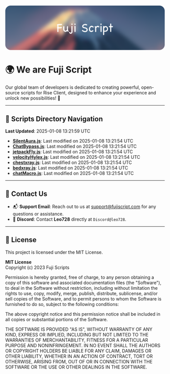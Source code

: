 ![Banner](.github/b.webp)

# 🌍 **We are Fuji Script**

Our global team of developers is dedicated to creating powerful, open-source scripts for Rise Client, designed to enhance your experience and unlock new possibilities! 🌟

---
<!-- SCRIPTS_NAVIGATION_START -->
## 📂 **Scripts Directory Navigation**

**Last Updated**: 2025-01-08 13:21:59 UTC

- **[SilentAura.js](scripts/SilentAura.js)**: Last modified on 2025-01-08 13:21:54 UTC
- **[ChatBypass.js](scripts/ChatBypass.js)**: Last modified on 2025-01-08 13:21:54 UTC
- **[jetpackFly.js](scripts/jetpackFly.js)**: Last modified on 2025-01-08 13:21:54 UTC
- **[velocityHylex.js](scripts/velocityHylex.js)**: Last modified on 2025-01-08 13:21:54 UTC
- **[chestxray.js](scripts/chestxray.js)**: Last modified on 2025-01-08 13:21:54 UTC
- **[bedxray.js](scripts/bedxray.js)**: Last modified on 2025-01-08 13:21:54 UTC
- **[chatMacro.js](scripts/chatMacro.js)**: Last modified on 2025-01-08 13:21:54 UTC

<!-- SCRIPTS_NAVIGATION_END -->

---

## 💬 **Contact Us**  
- 📬 **Support Email**: Reach out to us at [support@fujiscript.com](mailto:support@fujiscript.com) for any questions or assistance.  
- 💬 **Discord**: Contact **Leo728** directly at `Discord@leo728`.

---

## 📜 **License**

This project is licensed under the MIT License.  

**MIT License**  
Copyright (c) 2023 Fuji Scripts  

Permission is hereby granted, free of charge, to any person obtaining a copy of this software and associated documentation files (the "Software"), to deal in the Software without restriction, including without limitation the rights to use, copy, modify, merge, publish, distribute, sublicense, and/or sell copies of the Software, and to permit persons to whom the Software is furnished to do so, subject to the following conditions:  

The above copyright notice and this permission notice shall be included in all copies or substantial portions of the Software.  

THE SOFTWARE IS PROVIDED "AS IS", WITHOUT WARRANTY OF ANY KIND, EXPRESS OR IMPLIED, INCLUDING BUT NOT LIMITED TO THE WARRANTIES OF MERCHANTABILITY, FITNESS FOR A PARTICULAR PURPOSE AND NONINFRINGEMENT. IN NO EVENT SHALL THE AUTHORS OR COPYRIGHT HOLDERS BE LIABLE FOR ANY CLAIM, DAMAGES OR OTHER LIABILITY, WHETHER IN AN ACTION OF CONTRACT, TORT OR OTHERWISE, ARISING FROM, OUT OF OR IN CONNECTION WITH THE SOFTWARE OR THE USE OR OTHER DEALINGS IN THE SOFTWARE.  
